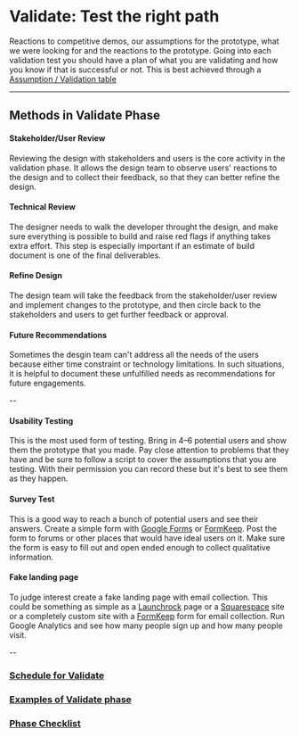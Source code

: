 # Validate: Test the right path

Reactions to competitive demos, our assumptions for the prototype, what we were
looking for and the reactions to the prototype.
Going into each validation test you should have a plan of what you are validating and how you
know if that is successful or not. This is best achieved through a [Assumption /
Validation table](../Exercises/assumptions-validations.md)

---

## Methods in Validate Phase

#### Stakeholder/User Review

Reviewing the design with stakeholders and users is the core activity in the validation phase. It allows the design team to observe users' reactions to the design and to collect their feedback, so that they can better refine the design.


#### Technical Review

The designer needs to walk the developer throught the design, and make sure everything is possible to build and raise red flags if anything takes extra effort. This step is especially important if an estimate of build document is one of the final deliverables.


#### Refine Design

The design team will take the feedback from the stakeholder/user review and implement changes to the prototype, and then circle back to the stakeholders and users to get further feedback or approval.


#### Future Recommendations

Sometimes the desgin team can't address all the needs of the users because either time constraint or technology limitations. In such situations, it is helpful to document these unfulfilled needs as recommendations for future engagements. 


-- 

#### Usability Testing

This is the most used form of testing. Bring in 4–6 potential users and show
them the prototype that you made. Pay close attention to problems that they have
and be sure to follow a script to cover the assumptions that you are testing.
With their permission you can record these but it's best to see them as they happen.


#### Survey Test

This is a good way to reach a bunch of potential users and see their answers.
Create a simple form with [Google Forms](http://www.google.com/forms/about/)
or [FormKeep](https://formkeep.com/).
Post the form to forums or other places that would have ideal users on it.
Make sure the form is easy to fill out
and open ended enough to collect qualitative information.

#### Fake landing page

To judge interest create a fake landing page with email collection.
This could be something as simple
as a [Launchrock](http://launchrock.co/) page
or a [Squarespace](http://www.squarespace.com/) site or a
completely custom site with a [FormKeep](https://formkeep.com/) form
for email collection. Run Google Analytics and see how many people sign up and
how many people visit.

--
### [Schedule for Validate](SCHEDULE.md)
### [Examples of Validate phase](EXAMPLES.md)
### [Phase Checklist](CHECKLIST.md)
